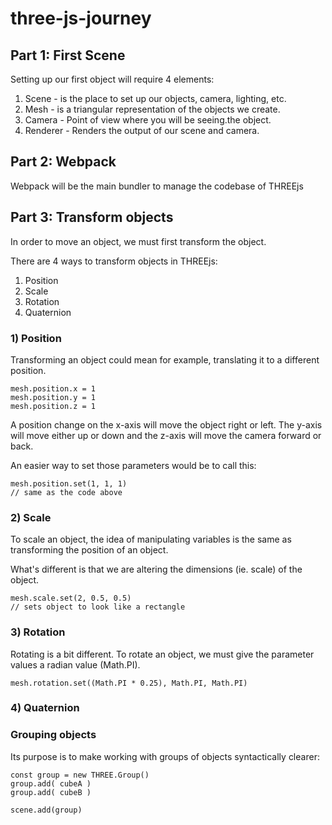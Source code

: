 # three-js-journey

## Part 1: First Scene
Setting up our first object will require 4 elements:
1) Scene - is the place to set up our objects, camera, lighting, etc. 
2) Mesh - is a triangular representation of the objects we create. 
3) Camera - Point of view where you will be seeing.the object.
4) Renderer - Renders the output of our scene and camera.

## Part 2: Webpack
Webpack will be the main bundler to manage the codebase of THREEjs

## Part 3: Transform objects
In order to move an object, we must first transform the object.

There are 4 ways to transform objects in THREEjs:
1) Position
2) Scale
3) Rotation
4) Quaternion 

### 1) Position
Transforming an object could mean for example, translating it to a different position.

    mesh.position.x = 1
    mesh.position.y = 1
    mesh.position.z = 1

A position change on the x-axis will move the object right or left. The y-axis will move either up or down and the z-axis will move the camera forward or back.

An easier way to set those parameters would be to call this:

    mesh.position.set(1, 1, 1)
    // same as the code above

### 2) Scale
To scale an object, the idea of manipulating variables is the same as transforming the position of an object.

What's different is that we are altering the dimensions (ie. scale) of the object.

    mesh.scale.set(2, 0.5, 0.5)
    // sets object to look like a rectangle


### 3) Rotation
Rotating is a bit different. To rotate an object, we must give the parameter values a radian value (Math.PI). 

    mesh.rotation.set((Math.PI * 0.25), Math.PI, Math.PI)

### 4) Quaternion


### Grouping objects
Its purpose is to make working with groups of objects syntactically clearer:

    const group = new THREE.Group()
    group.add( cubeA )
    group.add( cubeB )

    scene.add(group)

